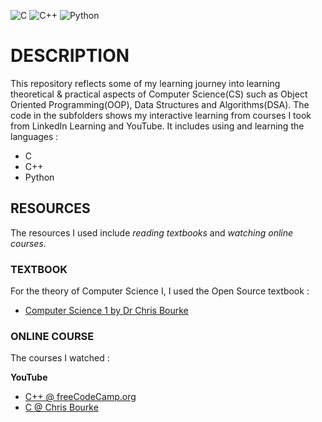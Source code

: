![C](https://img.shields.io/badge/c-%2300599C.svg?style=for-the-badge&logo=c&logoColor=white) ![C++](https://img.shields.io/badge/c++-%2300599C.svg?style=for-the-badge&logo=c%2B%2B&logoColor=white) ![Python](https://img.shields.io/badge/python-3670A0?style=for-the-badge&logo=python&logoColor=ffdd54)

# DESCRIPTION

This repository reflects some of my learning journey into learning theoretical & practical aspects of Computer Science(CS) such as Object Oriented Programming(OOP), Data Structures and Algorithms(DSA).
The code in the subfolders shows my interactive learning from courses I took from LinkedIn Learning and YouTube.
It includes using and learning the languages :

- C
- C++
- Python

## RESOURCES

The resources I used include _reading textbooks_ and _watching online courses_.

### TEXTBOOK

For the theory of Computer Science I, I used the Open Source textbook :

- [Computer Science 1 by Dr Chris Bourke](https://github.com/cbourke/ComputerScienceI)

### ONLINE COURSE

The courses I watched :

**YouTube**

- [C++ @ freeCodeCamp.org](https://www.youtube.com/watch?v=vLnPwxZdW4Y)
- [C @ Chris Bourke](https://www.youtube.com/watch?v=c5AHyMYhqZo&list=PL4IH6CVPpTZVkiEnCEOdGbYsFEdtKc5Bx)
